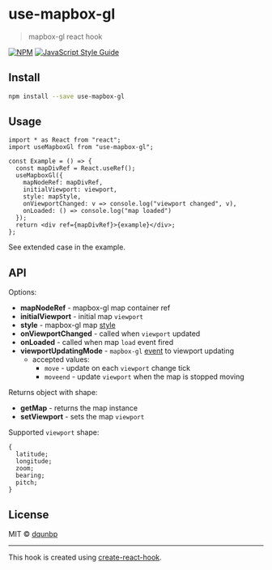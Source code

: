 # use-mapbox-gl

> mapbox-gl react hook

[![NPM](https://img.shields.io/npm/v/use-mapbox-gl.svg)](https://www.npmjs.com/package/use-mapbox-gl) [![JavaScript Style Guide](https://img.shields.io/badge/code_style-standard-brightgreen.svg)](https://standardjs.com)

## Install

```bash
npm install --save use-mapbox-gl
```

## Usage

```tsx
import * as React from "react";
import useMapboxGl from "use-mapbox-gl";

const Example = () => {
  const mapDivRef = React.useRef();
  useMapboxGl({
    mapNodeRef: mapDivRef,
    initialViewport: viewport,
    style: mapStyle,
    onViewportChanged: v => console.log("viewport changed", v),
    onLoaded: () => console.log("map loaded")
  });
  return <div ref={mapDivRef}>{example}</div>;
};
```

See extended case in the example.

## API

Options:

- **mapNodeRef** - mapbox-gl map container ref
- **initialViewport** - initial map `viewport`
- **style** - mapbox-gl map [style](https://docs.mapbox.com/mapbox-gl-js/style-spec/)
- **onViewportChanged** - called when `viewport` updated
- **onLoaded** - called when map `load` event fired
- **viewportUpdatingMode** - `mapbox-gl` [event](https://docs.mapbox.com/mapbox-gl-js/api/#events) to viewport updating
  - accepted values:
    - `move` - update on each `viewport` change tick
    - `moveend` - update `viewport` when the map is stopped moving

Returns object with shape:

- **getMap** - returns the map instance
- **setViewport** - sets the map `viewport`

Supported `viewport` shape:

```tsx
{
  latitude;
  longitude;
  zoom;
  bearing;
  pitch;
}
```

## License

MIT © [dqunbp](https://github.com/dqunbp)

---

This hook is created using [create-react-hook](https://github.com/hermanya/create-react-hook).
